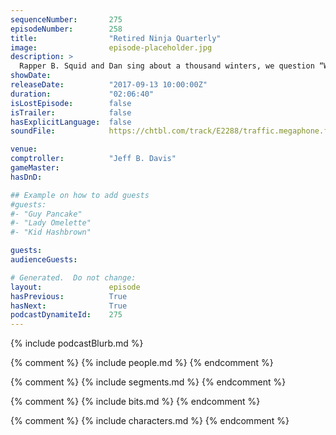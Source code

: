 ```yaml
---
sequenceNumber:       275
episodeNumber:        258
title:                "Retired Ninja Quarterly"
image:                episode-placeholder.jpg
description: >
  Rapper B. Squid and Dan sing about a thousand winters, we question “What if a guy had long arms?” and “Who really stole Steve Levy's roommate's car?” before realizing we're entering Harmageddon. Featuring Dan Harmon, Jeff Davis, Spencer Crittenden, B. ...
showDate:             
releaseDate:          "2017-09-13 10:00:00Z"
duration:             "02:06:40"
isLostEpisode:        false
isTrailer:            false
hasExplicitLanguage:  false
soundFile:            https://chtbl.com/track/E2288/traffic.megaphone.fm/STA2014893639.mp3?updated=1596589563

venue:                
comptroller:          "Jeff B. Davis"
gameMaster:           
hasDnD:               

## Example on how to add guests
#guests:
#- "Guy Pancake"
#- "Lady Omelette"
#- "Kid Hashbrown"

guests:
audienceGuests:

# Generated.  Do not change:
layout:               episode
hasPrevious:          True
hasNext:              True
podcastDynamiteId:    275
---
```


{% include podcastBlurb.md %}

{% comment %}
{% include people.md %}
{% endcomment %}

{% comment %}
{% include segments.md %}
{% endcomment %}

{% comment %}
{% include bits.md %}
{% endcomment %}

{% comment %}
{% include characters.md %}
{% endcomment %}
